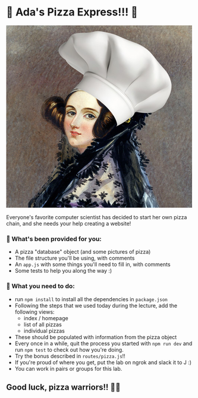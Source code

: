 # 🍕 Ada's Pizza Express!!! 🍕

![ada](./assets/ada-chef.jpg)

Everyone's favorite computer scientist has decided to start her own pizza chain, and she needs your help creating a website!

### 🚀 What's been provided for you:

- A pizza "database" object (and some pictures of pizza)
- The file structure you'll be using, with comments
- An `app.js` with some things you'll need to fill in, with comments
- Some tests to help you along the way :)

### 🚀 What you need to do:

- run `npm install` to install all the dependencies in `package.json`
- Following the steps that we used today during the lecture, add the following views:
    - index / homepage
    - list of all pizzas
    - individual pizzas
- These should be populated with information from the pizza object
- Every once in a while, quit the process you started with `npm run dev` and run `npm test` to check out how you're doing.
- Try the bonus described in `routes/pizza.js`!!
- If you're proud of where you get, put the lab on ngrok and slack it to J :)
- You can work in pairs or groups for this lab.

## Good luck, pizza warriors!! 💪💪
